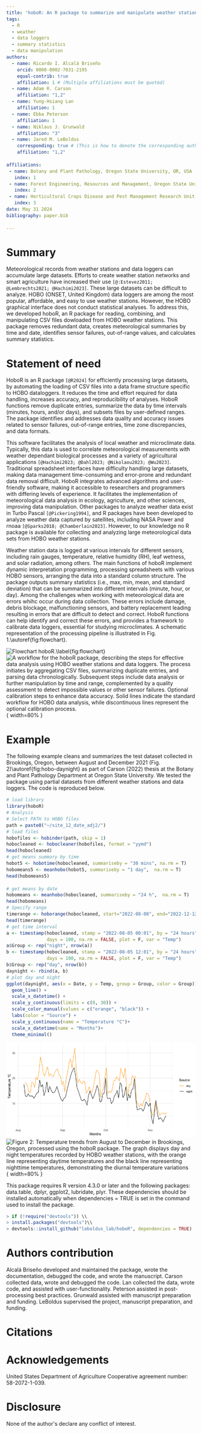 ```yaml
---
title: 'hoboR: An R package to summarize and manipulate weather station data.'
tags:
  - R
  - weather
  - data loggers
  - summary statistics
  - data manipulation
authors:
  - name: Ricardo I. Alcalá Briseño
    orcid: 0000-0002-7031-2195
    equal-contrib: true
    affiliation: 1 # (Multiple affiliations must be quoted)
  - name: Adam R. Carson
    affiliation: "1,2"
  - name: Yung-Hsiang Lan
    affiliation: 1
  - name: Ebba Peterson
    affiliation: 1
  - name: Niklaus J. Grunwald 
    affiliation: "3"
  - name: Jared M. LeBoldus
    corresponding: true # (This is how to denote the corresponding author)
    affiliation: "1,2"

affiliations:
 - name: Botany and Plant Pathology, Oregon State University, OR, USA
   index: 1
 - name: Forest Engineering, Resources and Management, Oregon State University, OR, USA
   index: 2
 - name: Horticultural Crops Disease and Pest Management Research Unit, USDA ARS, Corvallis, OR
   index: 3
date: May 31 2024
bibliography: paper.bib

---
```


# Summary

Meteorological records from weather stations and data loggers can accumulate large datasets. Efforts to create weather station networks and smart agriculture have increased their use `[@:Estevez2011; @Lembrechts2021; @Hachimi2023]`. These large datasets can be difficult to analyze. HOBO (ONSET, United Kingdom) data loggers are among the most popular, affordable, and easy to use weather stations. However, the HOBO graphical interface does not conduct statistical analyses. To address this, we developed hoboR, an R package for reading, combining, and manipulating CSV files dowloaded from HOBO weather stations. This package removes redundant data, creates meteorological summaries by time and date, identifies sensor failures, out-of-range values, and calculates summary statistics.

# Statement of need

HoboR is an R package `[@R2024]` for efficiently processing large datasets, by automating the loading of CSV files into a data frame structure specific to HOBO dataloggers. It reduces the time and effort required for data handling, increases accuracy, and reproducibility of analyses. HoboR functions remove duplicate entries, summarize the data by time intervals (minutes, hours, and/or days), and subsets files by user-defined ranges. The package identifies and addresses data quality and accuracy issues related to sensor failures, out-of-range entries, time zone discrepancies, and data formats. 

This software facilitates the analysis of local weather and microclimate data. Typically, this data is used to correlate meteorological measurements with weather dependant biological processes and a variety of agricultural applications `[@Hachimi2023; @Dahl2023; @Nikolaou2023; @Wu2023]`. Traditional spreadsheet interfaces have difficulty handling large datasets, making data management time-consuming and error-prone and redundant data removal difficult. HoboR integrates advanced algorithms and user-friendly software, making it accessible to researchers and programmers with differing levels of experience. It facilitates the implementation of meteorological data analysis in ecology, agriculture, and other sciences, improving data manipulation. Other packages to analyze weather data exist in Turbo Pascal `[@Pickering1994]`, and R packages have been developed to analyze weather data captured by satellites, including NASA Power and rnoaa `[@Sparks2018; @Chamberlain2023]`. However, to our knowledge no R package is available for collecting and analyzing large meteorological data sets from HOBO weather stations.

Weather station data is logged at various intervals for different sensors, including rain gauges, temperature, relative humidity (RH), leaf wetness, and solar radiation, among others.  The main functions of hoboR implement dynamic interpretation programming, processing spreadsheets with various HOBO sensors, arranging the data into a standard column structure. The package outputs summary statistics (i.e., max, min, mean, and standard deviation) that can be summarized into different intervals (minute, hour, or day). Among the challenges when working with meteorological data are errors whihc occur during data collection. These errors include damage, debris blockage, malfunctioning sensors, and battery replacement leading resulting in errors that are difficult to detect and correct. HoboR functions can help identify and correct these errors, and provides a framework to calibrate data loggers, essential for studying microclimates. A schematic representation of the processing pipeline is illustrated in Fig. 1.\autoref{fig:flowchart}.

![Flowchart hoboR.\label{fig:flowchart}](../docs/images/flowchart-hobor.png)
![A workflow for the hoboR package, describing the steps for effective data analysis using HOBO weather stations and data loggers. The process initiates by aggregating CSV files, summarizing duplicate entries, and parsing data chronologically. Subsequent steps include data analysis or further manipulation by time and range, complemented by a quality assessment to detect impossible values or other sensor failures. Optional calibration steps to enhance data accuracy. Solid lines indicate the standard workflow for HOBO data analysis, while discontinuous lines represent the optional calibration process.](flowchart.png){ width=80% }


# Example
The following example cleans and summarizes the test dataset collected in Brookings, Oregon, between August and December 2021 (Fig. 2)\autoref{fig:hobo-daynight} as part of  Carson (2022) thesis at the Botany and Plant Pathology Department at Oregon State University. We tested the package using partial datasets from different weather stations and data loggers. The code is reproduced below.

```R
# load library
library(hoboR)
# Analysis
# Select PATH to HOBO files
path = paste0("~/site_12_date_adj2/")
# load files
hobofiles <- hobinder(path, skip = 1)
hobocleaned <- hobocleaner(hobofiles, format = "yymd")
head(hobocleaned)
# get means summary by time
hobot5 <- hobotime(hobocleaned, summariseby = "30 mins", na.rm = T)
hobomeans5 <- meanhobo(hobot5, summariseby = "1 day",  na.rm = T)
head(hobomeans5)

# get means by date
hobomeans <- meanhobo(hobocleaned, summariseby = "24 h",  na.rm = T)
head(hobomeans)
# Specify range
timerange <- hoborange(hobocleaned, start="2022-08-08", end="2022-12-12")
head(timerange)
# get time interval 
a <- timestamp(hobocleaned, stamp = "2022-08-05 00:01", by = "24 hours",
               days = 100, na.rm = FALSE, plot = F, var = "Temp")
a$Group <- rep("night", nrow(a))
b <- timestamp(hobocleaned, stamp = "2022-08-05 12:01", by = "24 hours",
               days = 100, na.rm = FALSE, plot = F, var = "Temp")
b$Group <- rep("day", nrow(b))
daynight <- rbind(a, b)
# plot day and night 
ggplot(daynight, aes(x = Date, y = Temp, group = Group, color = Group)) +
  geom_line() +
  scale_x_datetime() +
  scale_y_continuous(limits = c(0, 30)) +
  scale_color_manual(values = c("orange", "black")) +
  labs(color = "Source") +
  scale_y_continuous(name = "Temperature °C")+
  scale_x_datetime(name = "Months")+
  theme_minimal()
```

![HOBO-daynight.\label{fig:hobo-daynight}](../docs/images/hobo-daynight.png)
![Figure 2: Temperature trends from August to December in Brookings, Oregon, processed using the hoboR package. The graph displays day and night temperatures recorded by HOBO weather stations, with the orange line representing daytime temperatures and the black line representing nighttime temperatures, demonstrating the diurnal temperature variations](figure.png){ width=80% }

This package requires R version 4.3.0 or later and the following packages:
data.table, dplyr, ggplot2, lubridate, plyr. These dependencies should be installed automatically when dependencies = TRUE is set in the command used to install the
package.

```R
> if (!require("devtools")) \\
> install.packages("devtools")\\
> devtools::install_github("leboldus_lab/hoboR", dependencies = TRUE)
```

# Authors contribution
Alcalá Briseño developed and maintained the package, wrote the documentation, debugged the code, and wrote the manuscript. Carson collected data, wrote and debugged the code. Lan collected the data, wrote code, and assisted with user-functionality. Peterson assisted in post-processing best practices. Grunwald assisted with manuscript preparation and funding. LeBoldus supervised the project, manuscript preparation, and funding.


# Citations


# Acknowledgements

United States Department of Agriculture Cooperative agreement number: 58-2072-1-039.

# Disclosure

None of the author's declare any conflict of interest.
